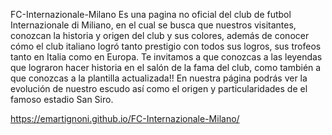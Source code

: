 FC-Internazionale-Milano
Es una pagina no oficial del club de futbol Internazionale di Miliano, en el cual se busca que nuestros visitantes, conozcan la historia y origen del club y sus colores, además de conocer cómo el club italiano logró tanto prestigio con todos sus logros, sus trofeos tanto en Italia como en Europa. Te invitamos a que conozcas a las leyendas que lograron hacer historia en el salón de la fama del club, como también a que conozcas a la plantilla actualizada!! En nuestra página podrás ver la evolución de nuestro escudo así como el origen y particularidades de el famoso estadio San Siro.


https://emartignoni.github.io/FC-Internazionale-Milano/